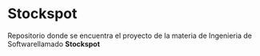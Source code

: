 # Stockspot
Repositorio donde se encuentra el proyecto de la materia de Ingenieria de Softwarellamado **Stockspot**
